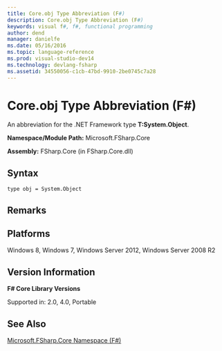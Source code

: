 ```yaml
---
title: Core.obj Type Abbreviation (F#)
description: Core.obj Type Abbreviation (F#)
keywords: visual f#, f#, functional programming
author: dend
manager: danielfe
ms.date: 05/16/2016
ms.topic: language-reference
ms.prod: visual-studio-dev14
ms.technology: devlang-fsharp
ms.assetid: 34550056-c1cb-47bd-9910-2be0745c7a28 
---
```


# Core.obj Type Abbreviation (F#)

An abbreviation for the .NET Framework type **T:System.Object**.

**Namespace/Module Path:** Microsoft.FSharp.Core

**Assembly:** FSharp.Core (in FSharp.Core.dll)


## Syntax

```
type obj = System.Object
```

## Remarks

## Platforms
Windows 8, Windows 7, Windows Server 2012, Windows Server 2008 R2


## Version Information
**F# Core Library Versions**

Supported in: 2.0, 4.0, Portable




## See Also
[Microsoft.FSharp.Core Namespace &#40;F&#35;&#41;](Microsoft.FSharp.Core-Namespace-%5BFSharp%5D.md)


